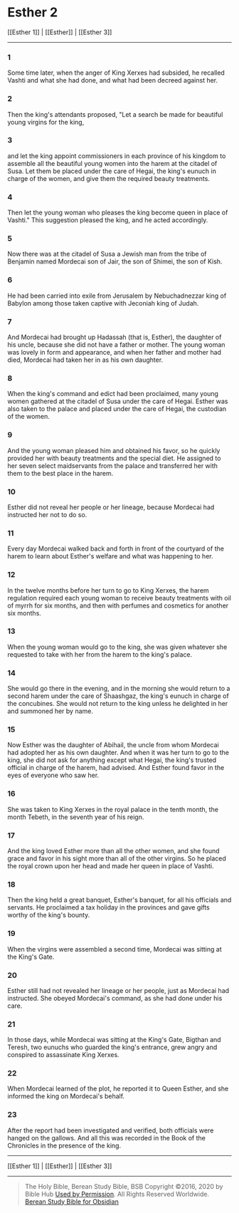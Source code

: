 # Esther 2

[[Esther 1]] | [[Esther]] | [[Esther 3]]

---

### 1
Some time later, when the anger of King Xerxes had subsided, he recalled Vashti and what she had done, and what had been decreed against her.

### 2
Then the king's attendants proposed, "Let a search be made for beautiful young virgins for the king,

### 3
and let the king appoint commissioners in each province of his kingdom to assemble all the beautiful young women into the harem at the citadel of Susa. Let them be placed under the care of Hegai, the king's eunuch in charge of the women, and give them the required beauty treatments.

### 4
Then let the young woman who pleases the king become queen in place of Vashti." This suggestion pleased the king, and he acted accordingly.

### 5
Now there was at the citadel of Susa a Jewish man from the tribe of Benjamin named Mordecai son of Jair, the son of Shimei, the son of Kish.

### 6
He had been carried into exile from Jerusalem by Nebuchadnezzar king of Babylon among those taken captive with Jeconiah king of Judah.

### 7
And Mordecai had brought up Hadassah (that is, Esther), the daughter of his uncle, because she did not have a father or mother. The young woman was lovely in form and appearance, and when her father and mother had died, Mordecai had taken her in as his own daughter.

### 8
When the king's command and edict had been proclaimed, many young women gathered at the citadel of Susa under the care of Hegai. Esther was also taken to the palace and placed under the care of Hegai, the custodian of the women.

### 9
And the young woman pleased him and obtained his favor, so he quickly provided her with beauty treatments and the special diet. He assigned to her seven select maidservants from the palace and transferred her with them to the best place in the harem.

### 10
Esther did not reveal her people or her lineage, because Mordecai had instructed her not to do so.

### 11
Every day Mordecai walked back and forth in front of the courtyard of the harem to learn about Esther's welfare and what was happening to her.

### 12
In the twelve months before her turn to go to King Xerxes, the harem regulation required each young woman to receive beauty treatments with oil of myrrh for six months, and then with perfumes and cosmetics for another six months.

### 13
When the young woman would go to the king, she was given whatever she requested to take with her from the harem to the king's palace.

### 14
She would go there in the evening, and in the morning she would return to a second harem under the care of Shaashgaz, the king's eunuch in charge of the concubines. She would not return to the king unless he delighted in her and summoned her by name.

### 15
Now Esther was the daughter of Abihail, the uncle from whom Mordecai had adopted her as his own daughter. And when it was her turn to go to the king, she did not ask for anything except what Hegai, the king's trusted official in charge of the harem, had advised. And Esther found favor in the eyes of everyone who saw her.

### 16
She was taken to King Xerxes in the royal palace in the tenth month, the month Tebeth, in the seventh year of his reign.

### 17
And the king loved Esther more than all the other women, and she found grace and favor in his sight more than all of the other virgins. So he placed the royal crown upon her head and made her queen in place of Vashti.

### 18
Then the king held a great banquet, Esther's banquet, for all his officials and servants. He proclaimed a tax holiday in the provinces and gave gifts worthy of the king's bounty.

### 19
When the virgins were assembled a second time, Mordecai was sitting at the King's Gate.

### 20
Esther still had not revealed her lineage or her people, just as Mordecai had instructed. She obeyed Mordecai's command, as she had done under his care.

### 21
In those days, while Mordecai was sitting at the King's Gate, Bigthan and Teresh, two eunuchs who guarded the king's entrance, grew angry and conspired to assassinate King Xerxes.

### 22
When Mordecai learned of the plot, he reported it to Queen Esther, and she informed the king on Mordecai's behalf.

### 23
After the report had been investigated and verified, both officials were hanged on the gallows. And all this was recorded in the Book of the Chronicles in the presence of the king.

---

[[Esther 1]] | [[Esther]] | [[Esther 3]]

---

> The Holy Bible, Berean Study Bible, BSB
> Copyright &copy;2016, 2020 by Bible Hub
> [Used by Permission](https://berean.bible/terms.htm). All Rights Reserved Worldwide.
> [Berean Study Bible for Obsidian](https://github.com/gapmiss/berean-study-bible-for-obsidian)</small>

